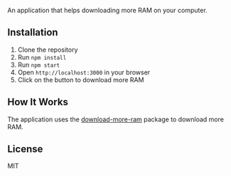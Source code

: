 An application that helps downloading more RAM on your computer.

## Installation
1. Clone the repository
2. Run `npm install`
3. Run `npm start`
4. Open `http://localhost:3000` in your browser
5. Click on the button to download more RAM

## How It Works
The application uses the [download-more-ram](https://www.npmjs.com/package/download-more-ram) package to download more RAM.

## License
MIT
